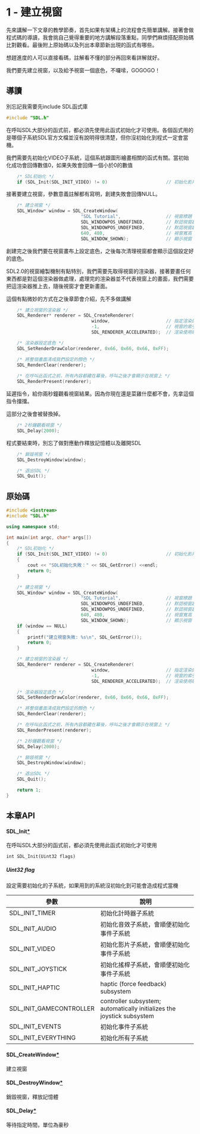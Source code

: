 # 1 - 建立視窗
先來講解一下文章的教學節奏，首先如果有架構上的流程會先簡單講解。接著會做程式碼的導讀，我會挑自己覺得重要的地方講解段落重點，同學們麻煩搭配原始碼比對觀看。最後附上原始碼以及列出本章節新出現的函式有哪些。   

想趕進度的人可以直接看碼，註解看不懂的部分再回來看詳解就好。  

我們要先建立視窗，以及給予視窗一個底色，不囉嗦，GOGOGO！


## 導讀
別忘記我需要先include SDL函式庫
```C++
#include "SDL.h"
```

在呼叫SDL大部分的函式前，都必須先使用此函式初始化才可使用。各個函式用的是哪個子系統SDL官方文檔並沒有說明得很清楚，但你沒初始化到程式一定會當機。

我們需要先初始化VIDEO子系統，這個系統跟圖形繪畫相關的函式有關。當初始化成功會回傳數值0，如果失敗會回傳一個小於0的數值  
```C++
    /* SDL初始化 */
    if (SDL_Init(SDL_INIT_VIDEO) != 0)                      // 初始化影片子系統
```

接著要建立視窗，參數意義註解都有寫明，創建失敗會回傳NULL。
```C++
    /* 建立視窗 */
    SDL_Window* window = SDL_CreateWindow(
                            "SDL Tutorial",                 // 視窗標題
                            SDL_WINDOWPOS_UNDEFINED,        // 默認視窗起始X位置
                            SDL_WINDOWPOS_UNDEFINED,        // 默認視窗起始Y位置
                            640, 480,                       // 視窗寬高
                            SDL_WINDOW_SHOWN);              // 顯示視窗
```

創建完之後我們要在視窗畫布上設定底色，之後每次清理視窗都會顯示這個設定好的底色。  

SDL2.0的視窗繪製機制有點特別，我們需要先取得視窗的渲染器，接著要畫任何東西都是對這個渲染器做處理，處理完的渲染器並不代表視窗上的畫面，我們需要把這渲染器推上去，隨後視窗才會更新畫面。  

這個有點微妙的方式在之後章節會介紹，先不多做講解
```C++
    /* 建立視窗的渲染器 */
    SDL_Renderer* renderer = SDL_CreateRenderer(
                                window,                     // 指定渲染的視窗
                                -1,                         // 視窗的索引號，一般設定-1
                                SDL_RENDERER_ACCELERATED);  // 渲染使用硬體加速

    /* 渲染器設定底色 */
    SDL_SetRenderDrawColor(renderer, 0x66, 0x66, 0x66, 0xFF);

    /* 將整個畫面清成我們設定的顏色 */
    SDL_RenderClear(renderer);
    
    /* 在呼叫此函式之前，所有內容都藏在幕後，呼叫之後才會顯示在視窗上 */
    SDL_RenderPresent(renderer);
```

延遲指令，給你兩秒鐘觀看視窗結果。因為你現在還是菜雞什麼都不會，先拿這個指令擋擋。    

這部分之後會被替換掉。
```C++
    /* 2秒鐘觀看視窗 */
    SDL_Delay(2000);
```

程式要結束時，別忘了做對應動作釋放記憶體以及離開SDL
```C++
    /* 銷毀視窗 */
    SDL_DestroyWindow(window);

    /* 退出SDL */
    SDL_Quit();
```

## 原始碼
```C++
#include <iostream>
#include "SDL.h"

using namespace std;

int main(int argc, char* args[])
{
    /* SDL初始化 */
    if (SDL_Init(SDL_INIT_VIDEO) != 0)                      // 初始化影片子系統
    {
        cout << "SDL初始化失敗：" << SDL_GetError() <<endl;
        return 0;
    }

    /* 建立視窗 */
    SDL_Window* window = SDL_CreateWindow(
                            "SDL Tutorial",                 // 視窗標題
                            SDL_WINDOWPOS_UNDEFINED,        // 默認視窗起始X位置
                            SDL_WINDOWPOS_UNDEFINED,        // 默認視窗起始Y位置
                            640, 480,                       // 視窗寬高
                            SDL_WINDOW_SHOWN);              // 顯示視窗
    if (window == NULL)
    {
        printf("建立視窗失敗: %s\n", SDL_GetError());
        return 0;
    }

    /* 建立視窗的渲染器 */
    SDL_Renderer* renderer = SDL_CreateRenderer(
                                window,                     // 指定渲染的視窗
                                -1,                         // 視窗的索引號，一般設定-1
                                SDL_RENDERER_ACCELERATED);  // 渲染使用硬體加速

    /* 渲染器設定底色 */
    SDL_SetRenderDrawColor(renderer, 0x66, 0x66, 0x66, 0xFF);

    /* 將整個畫面清成我們設定的顏色 */
    SDL_RenderClear(renderer);

    /* 在呼叫此函式之前，所有內容都藏在幕後，呼叫之後才會顯示在視窗上 */
    SDL_RenderPresent(renderer);

    /* 2秒鐘觀看視窗 */
    SDL_Delay(2000);

    /* 銷毀視窗 */
    SDL_DestroyWindow(window);

    /* 退出SDL */
    SDL_Quit();

    return 1;
}
```

## 本章API
#### SDL_Init[\*](https://wiki.libsdl.org/SDL_Init)
在呼叫SDL大部分的函式前，都必須先使用此函式初始化才可使用
```
int SDL_Init(Uint32 flags)
```
##### Uint32 flag
設定需要初始化的子系統，如果用到的系統沒初始化到可能會造成程式當機

|  參數   | 說明  |
|  ----  | ----  |
| SDL_INIT_TIMER | 初始化計時器子系統 |
| SDL_INIT_AUDIO | 初始化音效子系統，會順便初始化事件子系統 |
| SDL_INIT_VIDEO | 初始化影片子系統，會順便初始化事件子系統 |
| SDL_INIT_JOYSTICK | 初始化搖桿子系統，會順便初始化事件子系統 |
| SDL_INIT_HAPTIC | haptic (force feedback) subsystem |
| SDL_INIT_GAMECONTROLLER | controller subsystem; automatically initializes the joystick subsystem |
| SDL_INIT_EVENTS | 初始化事件子系統 |
| SDL_INIT_EVERYTHING | 初始化所有子系統 |

#### SDL_CreateWindow[\*](https://wiki.libsdl.org/SDL_CreateWindow)
建立視窗
#### SDL_DestroyWindow[\*](https://wiki.libsdl.org/SDL_DestroyWindow)
銷毀視窗，釋放記憶體
#### SDL_Delay[\*](https://wiki.libsdl.org/SDL_Delay)
等待指定時間，單位為豪秒
